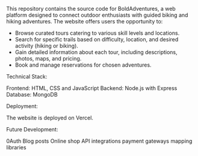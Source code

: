 This repository contains the source code for BoldAdventures, a web platform designed to connect outdoor enthusiasts with guided biking and hiking adventures. The website offers users the opportunity to:

- Browse curated tours catering to various skill levels and locations.
- Search for specific trails based on difficulty, location, and desired activity (hiking or biking).
- Gain detailed information about each tour, including descriptions, photos, maps, and pricing.
- Book and manage reservations for chosen adventures.


Technical Stack:

Frontend: HTML, CSS and JavaScript
Backend: Node.js with Express
Database: MongoDB


Deployment:

The website is deployed on Vercel.


Future Development:

0Auth
Blog posts
Online shop
API integrations
payment gateways
mapping libraries
